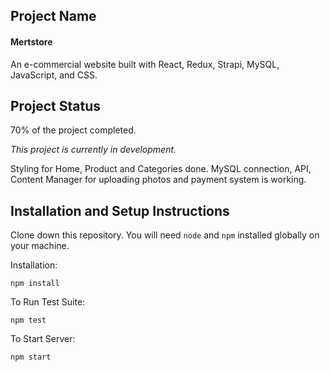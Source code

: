 ## Project Name

#### Mertstore

An e-commercial website built with React, Redux, Strapi, MySQL, JavaScript, and CSS.

## Project Status

70% of the project completed.

_This project is currently in development._

Styling for Home, Product and Categories done. MySQL connection, API, Content Manager for uploading photos and payment system is working.

## Installation and Setup Instructions

Clone down this repository. You will need `node` and `npm` installed globally on your machine.

Installation:

`npm install`

To Run Test Suite:

`npm test`

To Start Server:

`npm start`
